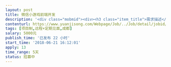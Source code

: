 ```yaml
---                
layout: post       
title: 微信小游戏前端开发           
description: '<div class="mobmid"><div><h3 class="item_title">需求描述</h3><p>一、需求描述：<br/>需要一个前端程序员，主要替换和完善一个小游戏新ui，和一个小游戏前端静态页面 ，UI设计都设计好了，最好在成都本地方便见面。<br/> <br/>二、合作方式：<br/>项目制，远程开发+见面对需求。</p></div><!--info end--></div>'     
contenturl: https://www.yuanjisong.com/Webpage/Job/../Job/detail/jobid/101599      
tags: [项目制,远程+定期见面,成都]            
salary: 5000元          
publish_time: '已发布 22 小时'         
start_time: '2018-06-21 16:12:01'           
apply: 13                   
time_range: 5天              
status: 招募中                  
---                 
```

